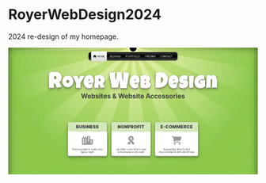 # RoyerWebDesign2024
2024 re-design of my homepage.

![Image of website above the fold](./images/screenshot_compressed.webp)
